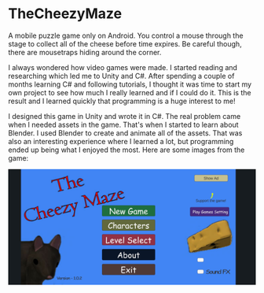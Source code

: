 # TheCheezyMaze

A mobile puzzle game only on Android. You control a mouse through the stage to collect all of the cheese before time expires. Be careful though, there are mousetraps hiding around the corner.

I always wondered how video games were made. I started reading and researching which led me to Unity and C#. After spending a couple of months learning C# and following tutorials, I thought it was time to start my own project to see how much I really learned and if I could do it. This is the result and I learned quickly that programming is a huge interest to me!

I designed this game in Unity and wrote it in C#. The real problem came when I needed assets in the game. That's when I started to learn about Blender. I used Blender to create and animate all of the assets. That was also an interesting experience where I learned a lot, but programming ended up being what I enjoyed the most. Here are some images from the game:

![alt text](https://github.com/jrm0527/TheCheezyMaze/blob/master/Screenshots/Screenshot_1.jpg?raw=true)
